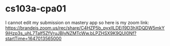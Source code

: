 # cs103a-cpa01

I cannot edit my submission on mastery app so here is my zoom link: https://brandeis.zoom.us/rec/share/C4HZP5b_pyxlILDEi19D3hXDQDW5mkY9iHzp3s_uhL7TaIf5ZfVruJBIyNZMTcWw.bLPZHSX9K9QUl0Nf?startTime=1647013565000

